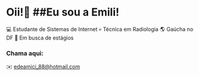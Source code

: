 # Oii!👋 ##Eu sou a Emili!

💻 Estudante de Sistemas de Internet
💀 Técnica em Radiologia
🌎 Gaúcha no DF 
🔎 Em busca de estágios

### Chama aqui:
✉️ edeamici_88@hotmail.com

